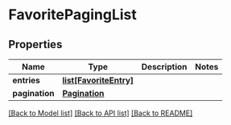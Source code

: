 # FavoritePagingList

## Properties
Name | Type | Description | Notes
------------ | ------------- | ------------- | -------------
**entries** | [**list[FavoriteEntry]**](FavoriteEntry.md) |  | 
**pagination** | [**Pagination**](Pagination.md) |  | 

[[Back to Model list]](../README.md#documentation-for-models) [[Back to API list]](../README.md#documentation-for-api-endpoints) [[Back to README]](../README.md)

